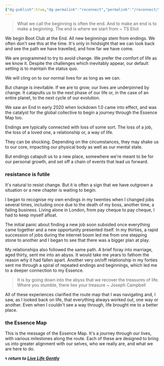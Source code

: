 ```yaml
---
{"dg-publish":true,"dg-permalink":"reconnect","permalink":"/reconnect/","dgHomeLink":true,"dgPassFrontmatter":false}
---
```



> What we call the beginning is often the end. And to make an end is to make a beginning. The end is where we start from ~ TS Eliot

We begin Boot Club at the End. All new beginnings stem from endings. We often don't see this at the time. It's only in hindsight that we can look back and see the path we have travelled, and how far we have come.

We are programmed to try to avoid change. We prefer the comfort of life as we know it. Despite the challenges which inevitably appear, our default setting is to maintain the status quo.

We will cling on to our normal lives for as long as we can.

But change is inevitable. If we are to grow, our lives are underpinned by change. It catapults us to the next phase of our life or, in the case of an entire planet, to the next cycle of our evolution.

We saw an End in early 2020 when lockdown 1.0 came into effect, and was the catalyst for the global collective to begin a journey through the Essence Map too.

Endings are typically connected with loss of some sort. The loss of a job, the loss of a loved one, a relationship or, a way of life.

They can be shocking. Depending on the circumstances, they may shake us to our core, impacting our physical body as well as our mental state.

But endings catapult us to a new place, somewhere we're meant to be for our personal growth, and set off a chain of events that lead us forward.

### resistance is futile

It's natural to resist change. But it is often a sign that we have outgrown a situation or a new chapter is waiting to begin.

I began to recognise my own endings in my twenties when I changed jobs several times, including once due to the death of my boss, another time, a failing business. Living alone in London, from pay cheque to pay cheque, I had to keep myself afloat.

The initial panic about finding a new job soon subsided once everything came together and a new opportunity presented itself. In my thirties, a rapid succession of jobs during the internet boom led me from one stepping stone to another and I began to see that there was a bigger plan at play.

My relationships also followed the same path. A brief foray into marriage, aged thirty, sent me into an abyss. It would take me years to fathom the reason why it had fallen apart. Another very on/off relationship in my forties sent me through a spiral of repeated endings and beginnings, which led me to a deeper connection to my Essence.

> It is by going down into the abyss that we recover the treasures of life. Where you stumble, there lies your treasure ~ Joseph Campbell

All of these experiences clarified the route map that I was navigating and, I saw, as I looked back on life, that everything always worked out, one way or another. Even when I couldn't see a way through, life brought me to a better place.

### the Essence Map

This is the message of the Essence Map. It's a journey through our lives, with various milestones along the route. Each of these are designed to bring us into greater alignment with our selves, who we really are, and what we are here to do.

🌀 ***return to [Live Life Gently](https://livelifegently.co.uk/)***